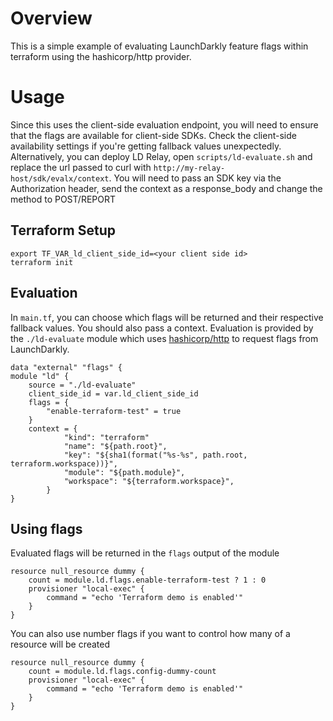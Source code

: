 # Overview

This is a simple example of evaluating LaunchDarkly feature flags within terraform using the hashicorp/http provider.

# Usage

Since this uses the client-side evaluation endpoint, you will need to ensure that the flags are available for client-side SDKs. Check the client-side availability settings if you're getting fallback values unexpectedly. Alternatively, you can deploy LD Relay, open `scripts/ld-evaluate.sh` and replace the url passed to curl with `http://my-relay-host/sdk/evalx/context`. You will need to pass an SDK key via the Authorization header, send the context as a response_body and change the method to POST/REPORT

## Terraform Setup

```
export TF_VAR_ld_client_side_id=<your client side id>
terraform init 
```

## Evaluation

In `main.tf`, you can choose which flags will be returned and their respective fallback values. You should also pass a context. Evaluation is provided by the `./ld-evaluate` module which uses [hashicorp/http](https://registry.terraform.io/providers/hashicorp/http/latest/docs/data-sources/http) to request flags from LaunchDarkly.

```hcl
data "external" "flags" {
module "ld" {
    source = "./ld-evaluate"
    client_side_id = var.ld_client_side_id
    flags = {
        "enable-terraform-test" = true
    }
    context = {
            "kind": "terraform"
            "name": "${path.root}",
            "key": "${sha1(format("%s-%s", path.root, terraform.workspace))}",
            "module": "${path.module}",
            "workspace": "${terraform.workspace}",
        }
}
```

## Using flags

Evaluated flags will be returned in the `flags` output of the module

```hcl
resource null_resource dummy {
    count = module.ld.flags.enable-terraform-test ? 1 : 0
    provisioner "local-exec" {
        command = "echo 'Terraform demo is enabled'"
    }
}
```

You can also use number flags if you want to control how many of a resource will be created
```hcl
resource null_resource dummy {
    count = module.ld.flags.config-dummy-count
    provisioner "local-exec" {
        command = "echo 'Terraform demo is enabled'"
    }
}
```
